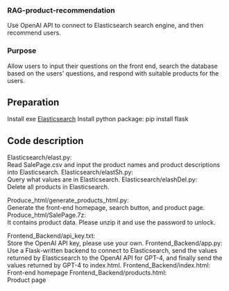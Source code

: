 ### RAG-product-recommendation
Use OpenAI API to connect to Elasticsearch search engine, and then recommend users.

### Purpose
Allow users to input their questions on the front end, search the database based on the users' questions, and respond with suitable products for the users.

## Preparation
Install exe [Elasticsearch](https://www.elastic.co/cn/elasticsearch)
Install python package: pip install flask

## Code description
Elasticsearch/elast.py:  
Read SalePage.csv and input the product names and product descriptions into Elasticsearch.
Elasticsearch/elastSh.py:  
Query what values are in Elasticsearch.
Elasticsearch/elashDel.py:  
Delete all products in Elasticsearch.

Produce_html/generate_products_html.py:  
Generate the front-end homepage, search button, and product page.
Produce_html/SalePage.7z:  
It contains product data. Please unzip it and use the password to unlock.

Frontend_Backend/api_key.txt:  
Store the OpenAI API key, please use your own.
Frontend_Backend/app.py:  
Use a Flask-written backend to connect to Elasticsearch, send the values returned by Elasticsearch to the OpenAI API for GPT-4, and finally send the values returned by GPT-4 to index.html.
Frontend_Backend/index.html:  
Front-end homepage
Frontend_Backend/products.html:  
Product page